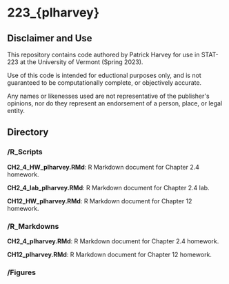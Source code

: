 # 223_{plharvey}

## Disclaimer and Use
This repository contains code authored by Patrick Harvey for use in STAT-223 at the University of Vermont (Spring 2023).

Use of this code is intended for eductional purposes only, and is not guaranteed to be computationally complete, or objectively accurate.

Any names or likenesses used are not representative of the publisher's opinions, nor do they represent an endorsement of a person, place, or legal entity.

## Directory

### /R\_Scripts

**CH2_4_HW_plharvey.RMd**: R Markdown document for Chapter 2.4 homework.

**CH2_4_lab_plharvey.RMd**: R Markdown document for Chapter 2.4 lab.

**CH12_HW_plharvey.RMd**: R Markdown document for Chapter 12 homework.

### /R\_Markdowns

**CH2_4_plharvey.RMd**: R Markdown document for Chapter 2.4 homework.

**CH12_plharvey.RMd**: R Markdown document for Chapter 12 homework.

### /Figures
